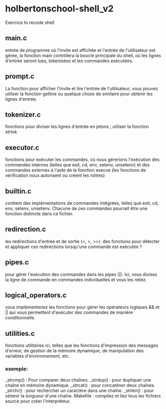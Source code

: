 # holbertonschool-shell_v2
Exercice to recode shell

## main.c
entrée de programme où l'invite est affichée et l'entrée de l'utilisateur est gérée, la fonction main contrôlera la boucle principale du shell, où les lignes d'entrée seront lues, tokenisées et les commandes exécutées.
## prompt.c
La fonction pour afficher l'invite et lire l'entrée de l'utilisateur, vous pouvez utiliser la fonction getline ou quelque chose de similaire pour obtenir les lignes d'entrée.
## tokenizer.c
fonctions pour diviser les lignes d'entrée en jetons ; utiliser la fonction strtok
## executor.c
fonctions pour exécuter les commandes, où nous gérerions l'exécution des commandes internes (telles que exit, cd, env, setenv, unsetenv) et des commandes externes à l'aide de la fonction execve (les fonctions de vérification nous autorisent ou créent les nôtres)
## builtin.c
contient des implémentations de commandes intégrées, telles que exit, cd, env, setenv, unsetenv. Chacune de ces commandes pourrait être une fonction distincte dans ce fichier.
## redirection.c
les redirections d'entrée et de sortie (<, >, >>). des fonctions pour détecter et appliquer ces redirections lorsqu'une commande est exécutée ?
## pipes.c
pour gérer l'exécution des commandes dans les pipes (|). Ici, vous divisez la ligne de commande en commandes individuelles et vous les reliez.
## logical_operators.c
vous implémenteriez les fonctions pour gérer les opérateurs logiques && et || qui vous permettent d'exécuter des commandes de manière conditionnelle.
## utilities.c
fonctions utilitaires ici, telles que les fonctions d'impression des messages d'erreur, de gestion de la mémoire dynamique, de manipulation des variables d'environnement, etc.
### exemple:
_strcmp() : Pour comparer deux chaînes.
_strdup() : pour dupliquer une chaîne en mémoire dynamique.
_strcat() : pour concaténer deux chaînes.
_strchr() : pour rechercher un caractère dans une chaîne.
_strlen() : pour obtenir la longueur d'une chaîne.
Makefile : compilez et liez tous les fichiers source pour créer l'interpréteur.